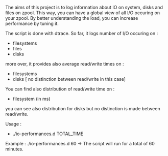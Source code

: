 The aims of this project is to log information about IO on system, disks and files on zpool.
This way, you can have a global view of all I/O occuring on your zpool. By better understanding the 
load, you can increase performance by tuning it.

The script is done with dtrace. So far, it logs number of I/O occuring on :
- filesystems
- files
- disks

more over, it provides also average read/write times on :
- filesystems
- disks [ no distinction between read/write in this case]

You can find also distribution of read/write time on :
- filesystem (in ms)
 
you can see also distribution for disks but no distinction is made between read/write.

Usage :
* ./io-performances.d TOTAL_TIME

Example :
./io-performances.d 60
	-> The script will run for a total of 60 minutes.
